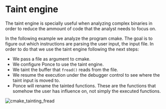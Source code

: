 # Taint engine

The taint engine is specially useful when analyzing complex binaries in order to reduce the ammount of code that the analyst needs to focus on.

In the following example we analyze the program cmake. The goal is to figure out which instructions are parsing the user input, the input file. In order to do that we use the taint engine following the next steps:

* We pass a file as argument to cmake.
* We configure Ponce to use the taint engine.
* We taint the buffer that `fread()` reads from the file.
* We resume the execution under the debugger control to see where the taint input is moved to.
* Ponce will rename the tainted functions. These are the functions that somehow the user has influence on, not simply the executed functions.

![cmake\_tainting\_fread](https://cloud.githubusercontent.com/assets/5193128/18558313/7aaa6d88-7b27-11e6-9c63-9870720d14e3.gif)

